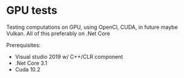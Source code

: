 # GPU tests

Testing computations on GPU, using OpenCl, CUDA, in future maybe Vulkan. All of this preferably on .Net Core

Prerequisites:

* Visual studio 2019 w/ C++/CLR component
* .Net Core 3.1
* Cuda 10.2